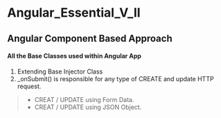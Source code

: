 # Angular_Essential_V_II
## Angular Component Based Approach
#### All the Base Classes used within Angular App
1. Extending Base Injector Class
2. _onSubmit() is responsible for any type of CREATE and update HTTP request.
> * CREAT / UPDATE using Form Data.
> * CREAT / UPDATE using JSON Object.